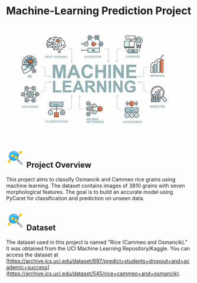 # Machine-Learning Prediction Project
![image](https://github.com/MarianOforiYeboah/Machine-Learning-Prediction-Project/blob/main/img/Machinelearning.jpg)

## <img src="https://github.com/MarianOforiYeboah/Machine-Learning-Prediction-Project/blob/main/img/predictive-analysis.png" width="50" height="50">  Project Overview

This project aims to classify Osmancik and Cammeo rice grains using machine learning. The dataset contains images of 3810 grains with seven morphological features. The goal is to build an accurate model using PyCaret for classification and prediction on unseen data.

## <img src="https://github.com/MarianOforiYeboah/Machine-Learning-Prediction-Project/blob/main/img/predictive-analysis.png" width="50" height="50"> Dataset
The dataset used in this project is named "Rice (Cammeo and Osmancik)." It was obtained from the UCI Machine Learning Repository/Kaggle. You can access the dataset at [https://archive.ics.uci.edu/dataset/697/predict+students+dropout+and+academic+success](https://archive.ics.uci.edu/dataset/545/rice+cammeo+and+osmancik).
